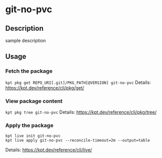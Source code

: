 # git-no-pvc

## Description
sample description

## Usage

### Fetch the package
`kpt pkg get REPO_URI[.git]/PKG_PATH[@VERSION] git-no-pvc`
Details: https://kpt.dev/reference/cli/pkg/get/

### View package content
`kpt pkg tree git-no-pvc`
Details: https://kpt.dev/reference/cli/pkg/tree/

### Apply the package
```
kpt live init git-no-pvc
kpt live apply git-no-pvc --reconcile-timeout=2m --output=table
```
Details: https://kpt.dev/reference/cli/live/
